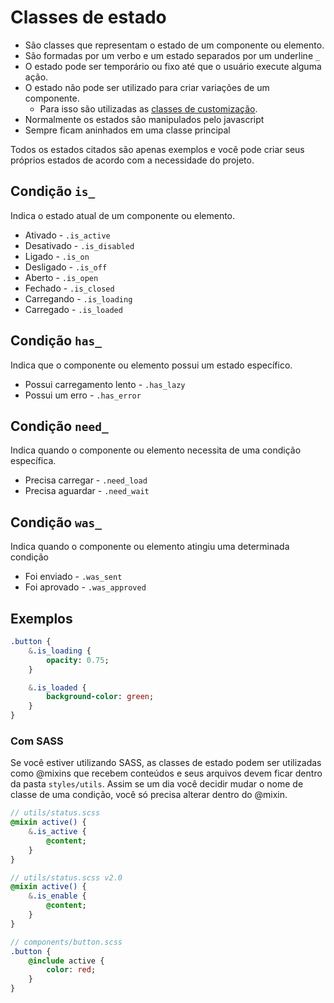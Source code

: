 # Classes de estado
- São classes que representam o estado de um componente ou elemento. 
- São formadas por um verbo e um estado separados por um underline `_`
- O estado pode ser temporário ou fixo até que o usuário execute alguma ação.
- O estado não pode ser utilizado para criar variações de um componente.
  - Para isso são utilizadas as [classes de customização](customization-classes.md).
- Normalmente os estados são manipulados pelo javascript
- Sempre ficam aninhados em uma classe principal

Todos os estados citados são apenas exemplos e você pode criar seus próprios estados de acordo com a necessidade do projeto.

## Condição `is_`
Indica o estado atual de um componente ou elemento.
- Ativado - `.is_active`
- Desativado - `.is_disabled`
- Ligado - `.is_on`
- Desligado - `.is_off`
- Aberto - `.is_open`
- Fechado - `.is_closed`
- Carregando - `.is_loading`
- Carregado - `.is_loaded`

## Condição `has_`
Indica que o componente ou elemento possui um estado específico.
- Possui carregamento lento - `.has_lazy`
- Possui um erro - `.has_error`

## Condição `need_`
Indica quando o componente ou elemento necessita de uma condição específica.
- Precisa carregar - `.need_load`
- Precisa aguardar - `.need_wait`

## Condição `was_`
Indica quando o componente ou elemento atingiu uma determinada condição
- Foi enviado - `.was_sent`
- Foi aprovado - `.was_approved`

## Exemplos
```sass
.button {
	&.is_loading {
		opacity: 0.75;
	}

	&.is_loaded {
		background-color: green;
	}
}
```

### Com SASS
Se você estiver utilizando SASS, as classes de estado podem ser utilizadas como @mixins que recebem conteúdos e seus arquivos devem ficar dentro da pasta `styles/utils`. Assim se um dia você decidir mudar o nome de classe de uma condição, você só precisa alterar dentro do @mixin.

```sass
// utils/status.scss
@mixin active() {
    &.is_active {
        @content;
    }
}
```

```sass
// utils/status.scss v2.0
@mixin active() {
    &.is_enable {
        @content;
    }
}
```

```sass
// components/button.scss
.button {
	@include active {
		color: red;
	}
}
```


